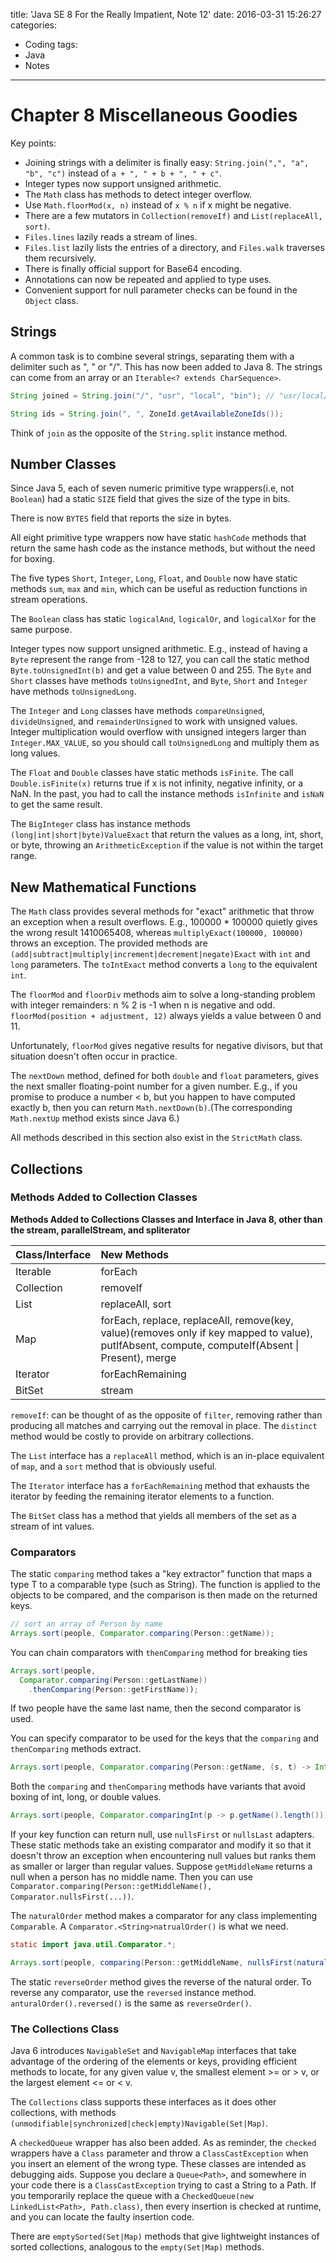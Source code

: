 title: 'Java SE 8 For the Really Impatient, Note 12'
date: 2016-03-31 15:26:27
categories:
  - Coding
tags:
  - Java
  - Notes
---

# Chapter 8 Miscellaneous Goodies

Key points:
* Joining strings with a delimiter is finally easy: `String.join(",", "a", "b", "c")` instead of `a + ", " + b + ", " + c"`.
* Integer types now support unsigned arithmetic.
* The `Math` class has methods to detect integer overflow.
* Use `Math.floorMod(x, n)` instead of `x % n` if x might be negative.
* There are a few mutators in `Collection(removeIf)` and `List(replaceAll, sort)`.
* `Files.lines` lazily reads a stream of lines.
* `Files.list` lazily lists the entries of a directory, and `Files.walk` traverses them recursively. 
* There is finally official support for Base64 encoding. 
* Annotations can now be repeated and applied to type uses.
* Convenient support for null parameter checks can be found in the `Object` class. 

## Strings

A common task is to combine several strings, separating them with a delimiter such as ", " or "/". This has now been added to Java 8. The strings can come from an array or an `Iterable<? extends CharSequence>`. 
```Java
String joined = String.join("/", "usr", "local", "bin"); // "usr/local/bin"

String ids = String.join(", ", ZoneId.getAvailableZoneIds());
```

Think of `join` as the opposite of the `String.split` instance method. 

## Number Classes

Since Java 5, each of seven numeric primitive type wrappers(i.e, not `Boolean`) had a static `SIZE` field that gives the size of the type in bits.

There is now `BYTES` field that reports the size in bytes. 

All eight primitive type wrappers now have static `hashCode` methods that return the same hash code as the instance methods, but without the need for boxing. 

The five types `Short`, `Integer`, `Long`, `Float`, and `Double` now have static methods `sum`, `max` and `min`, which can be useful as reduction functions in stream operations. 

The `Boolean` class has static `logicalAnd`, `logicalOr`, and `logicalXor` for the same purpose. 

Integer types now support unsigned arithmetic. E.g., instead of having a `Byte` represent the range from -128 to 127, you can call the static method `Byte.toUnsignedInt(b)` and get a value between 0 and 255. The `Byte` and `Short` classes have methods `toUnsignedInt`, and `Byte`, `Short` and `Integer` have methods `toUnsignedLong`. 

The `Integer` and `Long` classes have methods `compareUnsigned`, `divideUnsigned`, and `remainderUnsigned` to work with unsigned values. Integer multiplication would overflow with unsigned integers larger than `Integer.MAX_VALUE`, so you should call `toUnsignedLong` and multiply them as long values. 

The `Float` and `Double` classes have static methods `isFinite`. The call `Double.isFinite(x)` returns true if x is not infinity, negative infinity, or a NaN. In the past, you had to call the instance methods `isInfinite` and `isNaN` to get the same result. 

The `BigInteger` class has instance methods `(long|int|short|byte)ValueExact` that return the values as a long, int, short, or byte, throwing an `ArithmeticException` if the value is not within the target range. 

## New Mathematical Functions

The `Math` class provides several methods for "exact" arithmetic that throw an exception when a result overflows. E.g., 100000 * 100000 quietly gives the wrong result 1410065408, whereas `multiplyExact(100000, 100000)` throws an exception. The provided methods are `(add|subtract|multiply|increment|decrement|negate)Exact` with `int` and `long` parameters. The `toIntExact` method converts a `long` to the equivalent `int`. 

The `floorMod` and `floorDiv` methods aim to solve a long-standing problem with integer remainders: n % 2 is -1 when n is negative and odd. `floorMod(position + adjustment, 12)` always yields a value between 0 and 11. 

Unfortunately, `floorMod` gives negative results for negative divisors, but that situation doesn't often occur in practice. 

The `nextDown` method, defined for both `double` and `float` parameters, gives the next smaller floating-point number for a given number. E.g., if you promise to produce a number < b, but you happen to have computed exactly b, then you can return `Math.nextDown(b)`.(The corresponding `Math.nextUp` method exists since Java 6.) 

All methods described in this section also exist in the `StrictMath` class. 

## Collections

### Methods Added to Collection Classes

**Methods Added to Collections Classes and Interface in Java 8, other than the stream, parallelStream, and spliterator**
<br>

| Class/Interface | New Methods |
| :-------------- | :---------- |
| Iterable | forEach |
| Collection | removeIf |
| List | replaceAll, sort |
| Map | forEach, replace, replaceAll, remove(key, value)(removes only if key mapped to value),<br>putIfAbsent, compute, computeIf(Absent &#124; Present), merge|
| Iterator | forEachRemaining |
| BitSet | stream |

`removeIf`: can be thought of as the opposite of `filter`, removing rather than producing all matches and carrying out the removal in place. The `distinct` method would be costly to provide on arbitrary collections. 

The `List` interface has a `replaceAll` method, which is an in-place equivalent of `map`, and a `sort` method that is obviously useful. 

The `Iterator` interface has a `forEachRemaining` method that exhausts the iterator by feeding the remaining iterator elements to a function. 

The `BitSet` class has a method that yields all members of the set as a stream of int values. 

### Comparators

The static `comparing` method takes a "key extractor" function that maps a type T to a comparable type (such as String). The function is applied to the objects to be compared, and the comparison is then made on the returned keys. 
```Java
// sort an array of Person by name
Arrays.sort(people, Comparator.comparing(Person::getName));
```

You can chain comparators with `thenComparing` method for breaking ties
```Java
Arrays.sort(people, 
  Comparator.comparing(Person::getLastName))
    .thenComparing(Person::getFirstName));
```
If two people have the same last name, then the second comparator is used. 

You can specify comparator to be used for the keys that the `comparing` and `thenComparing` methods extract.
```Java
Arrays.sort(people, Comparator.comparing(Person::getName, (s, t) -> Integer.compare(s.length(), t.length())));
```

Both the `comparing` and `thenComparing` methods have variants that avoid boxing of int, long, or double values. 
```Java
Arrays.sort(people, Comparator.comparingInt(p -> p.getName().length()));
```

If your key function can return null, use `nullsFirst` or `nullsLast` adapters. These static methods take an existing comparator and modify it so that it doesn't throw an exception when encountering null values but ranks them as smaller or larger than regular values. Suppose `getMiddleName` returns a null when a person has no middle name. Then you can use `Comparator.comparing(Person::getMiddleName(), Comparator.nullsFirst(...))`. 

The `naturalOrder` method makes a comparator for any class implementing `Comparable`. A `Comparator.<String>natrualOrder()` is what we need. 
```Java
static import java.util.Comparator.*;

Arrays.sort(people, comparing(Person::getMiddleName, nullsFirst(naturalOrder())));
```

The static `reverseOrder` method gives the reverse of the natural order. To reverse any comparator, use the `reversed` instance method. `anturalOrder().reversed()` is the same as `reverseOrder()`. 

### The Collections Class

Java 6 introduces `NavigableSet` and `NavigableMap` interfaces that take advantage of the ordering of the elements or keys, providing efficient methods to locate, for any given value v, the smallest element >= or > v, or the largest element <= or < v.

The `Collections` class supports these interfaces as it does other collections, with methods `(unmodifiable|synchronized|check|empty)Navigable(Set|Map)`. 

A `checkedQueue` wrapper has also been added. As as reminder, the `checked` wrappers have a `Class` parameter and throw a `ClassCastException` when you insert an element of the wrong type. These classes are intended as debugging aids. Suppose you declare a `Queue<Path>`, and somewhere in your code there is a `ClassCastException` trying to cast a String to a Path. If you temporarily replace the queue with a `CheckedQueue(new LinkedList<Path>, Path.class)`, then every insertion is checked at runtime, and you can locate the faulty insertion code. 

There are `emptySorted(Set|Map)` methods that give lightweight instances of sorted collections, analogous to the `empty(Set|Map)` methods. 
